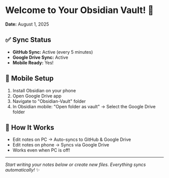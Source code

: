 # Welcome to Your Obsidian Vault! 🚀

**Date:** August 1, 2025

## ✅ Sync Status
- **GitHub Sync:** Active (every 5 minutes)
- **Google Drive Sync:** Active
- **Mobile Ready:** Yes!

## 📱 Mobile Setup
1. Install Obsidian on your phone
2. Open Google Drive app
3. Navigate to "Obsidian-Vault" folder
4. In Obsidian mobile: "Open folder as vault" → Select the Google Drive folder

## 🔄 How It Works
- Edit notes on PC → Auto-syncs to GitHub & Google Drive
- Edit notes on phone → Syncs via Google Drive
- Works even when PC is off!

---

*Start writing your notes below or create new files. Everything syncs automatically!* ✨
